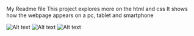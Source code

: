 My Readme file
This project explores more on the html and css 
It shows how the webpage appears on a pc, tablet and smartphone

![Alt text](01_headphones_desktop@2x.png)
![Alt text](01_headphones_tablet@2x.png)
![Alt text](01_headphones_mobile@2x.png)